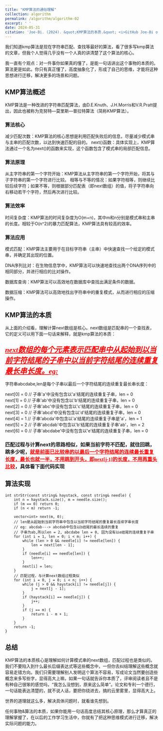 ```yaml
---
title: "KMP算法的通俗理解"
collection: algorithm
permalink: /algorithm/algorithm-02
excerpt: ' '
date: 2024-05-31
citation: 'Joe-Bi. (2024). &quot;KMP算法的本质.&quot; <i>GitHub Joe-Bi of Bugs</i>'
---
```




我们知道kmp算法是现在字符串匹配、查找等最好的算法，看了很多写kmp算法的文章，但我个人觉得几乎没有一个人真的讲清楚了这个算法的核心。

我一直有个观点：对一件事你如果真的懂了，是能一句话讲出这个事物的本质的。算法更是如此。你只有真正懂了，高度抽象化了，形成了自己的思维，才能将这种思想进行迁移，解决更多的场景和问题。


## KMP算法概述

KMP算法是一种改进的字符串匹配算法，由D.E.Knuth、J.H.Morris和V.R.Pratt提出，因此也被称为克努特—莫里斯—普拉特算法（简称KMP算法）。

### 算法核心
减少匹配次数：KMP算法的核心思想是利用匹配失败后的信息，尽量减少模式串与主串的匹配次数，以达到快速匹配的目的。
next()函数：具体实现上，KMP算法通过一个名为next()的函数来实现，这个函数包含了模式串的局部匹配信息。

### 算法原理
从主字符串的第一个字符开始：KMP算法从主字符串的第一个字符开始，将其与子字符串的第一个字符进行比较。
相等与不等的情况：如果字符相等，则继续比较后续字符；如果不等，则根据部分匹配表（即next数组）的值，将子字符串向右移动若干个字符，然后再次进行比较。

### 算法效率
时间复杂度：KMP算法的时间复杂度为O(m+n)，其中m和n分别是模式串和主串的长度。相较于O(n^2)的暴力匹配算法，KMP算法具有较高的效率。

### 算法应用
模式匹配：KMP算法主要用于在目标字符串（主串）中快速查找一个给定的模式串，并确定其出现的位置。

DNA序列比对：在生物信息学中，KMP算法可以快速地查找出两个DNA序列中的相同部分，并进行相应的比对操作。

数据库查询：KMP算法可以高效地在数据库中查找出满足条件的数据。

数据压缩：KMP算法可以高效地找出字符串中的重复模式，从而进行相应的压缩操作。

## KMP算法的本质

从上面的介绍看，理解计算next数组是核心。next数组是匹配串的一个查找表，它的定义可以用下面一句话来解释，就是kmp算法的本质：

### <font face="黑体" color=red size=5><u>*next数组的每个元素表示匹配串中从起始到以当前字符结尾的子串中以当前字符结尾的连续重复最长串长度。eg:*</u></font>

字符串abcdabe,len是每个子串以最后一个字符结尾的连续重复最长串长度：

next[0] = 0 // 子串'a'中没有包含以'a'结尾的连续重复子串，len = 0  
next[1] = 0 // 子串'ab'中没有包含以'b'结尾的连续重复子串，len = 0  
next[2] = 0 // 子串'abc'中没有包含以'c'结尾的连续重复子串，len = 0  
next[3] = 0 // 子串'abcd'中没有包含以'd'结尾的连续重复子串，len = 0  
next[4] = 1 // 子串'abcda'中包含以'a'结尾的连续重复子串是'a'，len = 1  
next[5] = 2 // 子串'abcdab'中包含以'b'结尾的连续重复子串'ab'，len = 2  
next[6] = 0 // 子串'abcdabe'中没有包含以'e'结尾的连续重复子串，len = 0 

### 匹配过程与计算next的思路相似，如果当前字符不匹配，就往回跳，跳多少呢，<font face="黑体" color=red><u>就是前面已比较串的以最后一个字符结尾的连续最长重复长度，最长也就一半，不用跳到开头，即next[j-1]的长度，不用再重头比较</u></font>，具体看下面代码实现

## 算法实现
```
int strStr(const string& haystack, const string& needle) {
	int n = haystack.size(), m = needle.size();
	if (m == 0) return 0;
	if (n < m) return -1;

	vector<int> next(m, 0);
	// len是从起始到当前字符串中包含以当前字符结尾的重复最长连续字串长度
	// eg: abcdab---> abcdab中包含以b结尾的最长连续的重复
    // 子串为ab,所以len = 2, abcdabe len = 0, 因为没有以e结尾的连续重复子串
	for (int i = 1, len = 0; i < m; i++) {
		while (len > 0 && needle[i] != needle[len]) {
			len = next[len - 1];
		}
		if (needle[i] == needle[len]) {
			len++;
		}
		next[i] = len;
	}
    // 匹配过程，与计算next数组过程类似
	for (int i = 0, j = 0; i < n; i++) {
		while (j > 0 && haystack[i] != needle[j]) {
			j = next[j - 1];
		}
		if (haystack[i] == needle[j]) {
			j++;
		}
		if (j == m) {
			return i - m + 1;
		}
	}
	return -1;
}
```

## 总结
KMP算法的本质核心是理解如何计算模式串的next数组，匹配过程也是类似的。我们不要陷入到什么最长后缀表达式等这些概念中，一但你去纠结理解这些概念就容易走错方向。我们只需要理解别人发明这个算法不容易，写成论文当然要创造些概念来多写些字，显得高大上嘛，如果一句话就告诉你本质了，评审阅读者且不是有种自己很笨的感觉吗，“我怎么没想到，原来这么简单”。论文和专利一个德行，一句话能表达清楚的，就不说人话，要把你绕进去，搞的云里雾里，显得高大上。

世界的道理就这么多，解决具体问题时，就看谁先想到。

任何事物&算法的本质，如果你能用一句话高度总结其核心原理，那么才算真正的理解掌握了，在以后的工作学习生活中，你就有了把这种思维模式进行迁移，解决实际问题的能力。